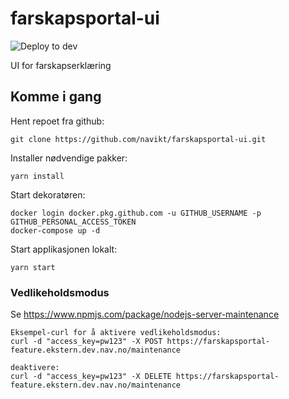 # farskapsportal-ui

![Deploy to dev](https://github.com/navikt/farskapsportal-ui/workflows/Deploy%20to%20dev/badge.svg)

UI for farskapserklæring

## Komme i gang

Hent repoet fra github:

```
git clone https://github.com/navikt/farskapsportal-ui.git
```

Installer nødvendige pakker:

```
yarn install
```

Start dekoratøren:

```
docker login docker.pkg.github.com -u GITHUB_USERNAME -p GITHUB_PERSONAL_ACCESS_TOKEN
docker-compose up -d
```

Start applikasjonen lokalt:

```
yarn start
```

### Vedlikeholdsmodus

Se https://www.npmjs.com/package/nodejs-server-maintenance

```
Eksempel-curl for å aktivere vedlikeholdsmodus:
curl -d "access_key=pw123" -X POST https://farskapsportal-feature.ekstern.dev.nav.no/maintenance

deaktivere:
curl -d "access_key=pw123" -X DELETE https://farskapsportal-feature.ekstern.dev.nav.no/maintenance
```
